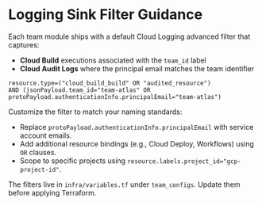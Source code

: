 # Logging Sink Filter Guidance

Each team module ships with a default Cloud Logging advanced filter that captures:

- **Cloud Build** executions associated with the `team_id` label
- **Cloud Audit Logs** where the principal email matches the team identifier

```text
resource.type=("cloud_build_build" OR "audited_resource")
AND (jsonPayload.team_id="team-atlas" OR protoPayload.authenticationInfo.principalEmail="team-atlas")
```

Customize the filter to match your naming standards:

- Replace `protoPayload.authenticationInfo.principalEmail` with service account emails.
- Add additional resource bindings (e.g., Cloud Deploy, Workflows) using `OR` clauses.
- Scope to specific projects using `resource.labels.project_id="gcp-project-id"`.

The filters live in `infra/variables.tf` under `team_configs`. Update them before applying Terraform.
